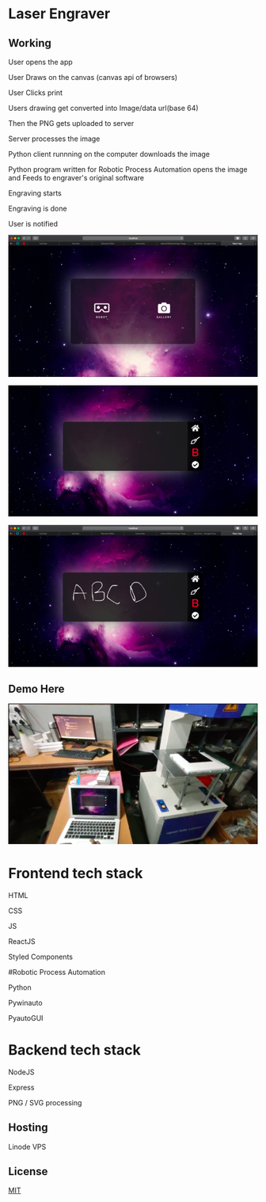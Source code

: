 # Laser Engraver

## Working 

User opens the app 

User Draws on the canvas (canvas api of browsers) 

User Clicks print 

Users drawing get converted into Image/data url(base 64) 

Then the PNG gets uploaded to server 

Server processes the image 

Python client runnning on the computer downloads the image 

Python program written for Robotic Process Automation opens the image and Feeds to engraver's original software 

Engraving starts 

Engraving is done 

User is notified





![Menu](./readme/menu.png?raw=true "Menu")

![Canvas](./readme/canvas1.png?raw=true "Canvas")

![Canvas](./readme/canvas2.png?raw=true "Drawing")




## Demo Here
[![Watch the video](./readme/thumbnail.png)](https://drive.google.com/file/d/1eEjaMLb4jP64z3ZMuI2rohlssL5EvoYY/view?usp=sharing)


# Frontend tech stack 
 
HTML 

CSS 

JS 

ReactJS 

Styled Components

#Robotic Process Automation

Python 

Pywinauto

PyautoGUI


# Backend tech stack 

NodeJS 

Express

PNG / SVG processing

## Hosting 

Linode VPS


## License
[MIT](https://choosealicense.com/licenses/mit/)
